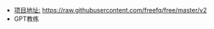 - [项目地址:](https://raw.githubusercontent.com/freefq/free/master/v2) https://raw.githubusercontent.com/freefq/free/master/v2
- GPT教练
